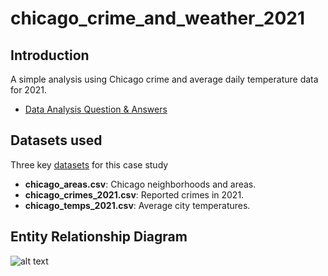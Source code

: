 # chicago_crime_and_weather_2021

## Introduction
A simple analysis using Chicago crime and average daily temperature data for 2021.

* [Data Analysis Question & Answers](https://github.com/iweld/chicago_crime_and_weather_2021/blob/main/questions_and_answers.md)

## Datasets used
Three key [datasets](https://github.com/iweld/chicago_crime_and_weather_2021/tree/main/csv) for this case study
- <strong>chicago_areas.csv</strong>: Chicago neighborhoods and areas.
- <strong>chicago_crimes_2021.csv</strong>: Reported crimes in 2021.
- <strong>chicago_temps_2021.csv</strong>: Average city temperatures.

## Entity Relationship Diagram
![alt text](https://github.com/iweld/chicago_crime_and_weather_2021/blob/main/ERD.JPG)

